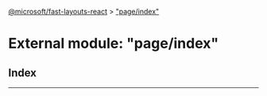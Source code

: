 [@microsoft/fast-layouts-react](../README.md) > ["page/index"](../modules/_page_index_.md)

# External module: "page/index"

## Index

---

